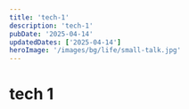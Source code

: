 ```yaml
---
title: 'tech-1'
description: 'tech-1'
pubDate: '2025-04-14'
updatedDates: ['2025-04-14']
heroImage: '/images/bg/life/small-talk.jpg'
---
```


# tech 1
